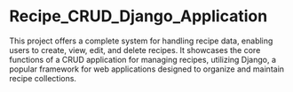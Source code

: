 # Recipe_CRUD_Django_Application
This project offers a complete system for handling recipe data, enabling users to create, view, edit, and delete recipes. It showcases the core functions of a CRUD application for managing recipes, utilizing Django, a popular framework for web applications designed to organize and maintain recipe collections.
